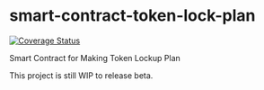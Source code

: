 # smart-contract-token-lock-plan
[![Coverage Status](https://coveralls.io/repos/github/pemassi/smart-contract-token-lock-plan/badge.svg?branch=main)](https://coveralls.io/github/pemassi/smart-contract-token-lock-plan?branch=main)

Smart Contract for Making Token Lockup Plan

This project is still WIP to release beta.
